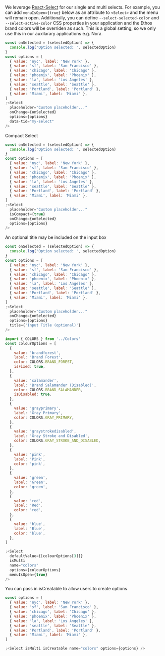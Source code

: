 We leverage [React-Select](https://github.com/JedWatson/react-select) for our single and multi selects. For example, you can add
`menuIsOpen={true}` below as an attribute to `<Select>` and the menu will remain open. Additionally, you can define `--select-selected-color` and `--select-active-color` CSS properties in your application and the Ethos brand colors will be overriden as such. This is a global setting, so we
only use this in our auxilarary applications e.g. Nora.

```jsx
const onSelected = (selectedOption) => {
  console.log('Option selected: ', selectedOption)
}
const options = [
  { value: 'nyc', label: 'New York' },
  { value: 'sf', label: 'San Francisco' },
  { value: 'chicago', label: 'Chicago' },
  { value: 'phoenix', label: 'Phoenix' },
  { value: 'la', label: 'Los Angeles' },
  { value: 'seattle', label: 'Seattle' },
  { value: 'Portland', label: 'Portland' },
  { value: 'Miami', label: 'Miami' },
]
;<Select
  placeholder="Custom placeholder..."
  onChange={onSelected}
  options={options}
  data-tid="my-select"
/>
```

Compact Select

```jsx
const onSelected = (selectedOption) => {
  console.log('Option selected: ', selectedOption)
}
const options = [
  { value: 'nyc', label: 'New York' },
  { value: 'sf', label: 'San Francisco' },
  { value: 'chicago', label: 'Chicago' },
  { value: 'phoenix', label: 'Phoenix' },
  { value: 'la', label: 'Los Angeles' },
  { value: 'seattle', label: 'Seattle' },
  { value: 'Portland', label: 'Portland' },
  { value: 'Miami', label: 'Miami' },
]
;<Select
  placeholder="Custom placeholder..."
  isCompact={true}
  onChange={onSelected}
  options={options}
/>
```

An optional title may be included on the input box

```jsx
const onSelected = (selectedOption) => {
  console.log('Option selected: ', selectedOption)
}
const options = [
  { value: 'nyc', label: 'New York' },
  { value: 'sf', label: 'San Francisco' },
  { value: 'chicago', label: 'Chicago' },
  { value: 'phoenix', label: 'Phoenix' },
  { value: 'la', label: 'Los Angeles' },
  { value: 'seattle', label: 'Seattle' },
  { value: 'Portland', label: 'Portland' },
  { value: 'Miami', label: 'Miami' },
]
;<Select
  placeholder="Custom placeholder..."
  onChange={onSelected}
  options={options}
  title={'Input Title (optional)'}
/>
```

```jsx
import { COLORS } from '../Colors'
const colourOptions = [
  {
    value: 'brandforest',
    label: 'Brand Forest',
    color: COLORS.BRAND_FOREST,
    isFixed: true,
  },
  {
    value: 'salamander',
    label: 'Brand Salamander (Disabled)',
    color: COLORS.BRAND_SALAMANDER,
    isDisabled: true,
  },
  {
    value: 'grayprimary',
    label: 'Gray Primary',
    color: COLORS.GRAY_PRIMARY,
  },
  {
    value: 'graystrokedisabled',
    label: 'Gray Stroke and Disabled',
    color: COLORS.GRAY_STROKE_AND_DISABLED,
  },
  {
    value: 'pink',
    label: 'Pink',
    color: 'pink',
  },
  {
    value: 'green',
    label: 'Green',
    color: 'green',
  },
  {
    value: 'red',
    label: 'Red',
    color: 'red',
  },
  {
    value: 'blue',
    label: 'Blue',
    color: 'blue',
  },
]

;<Select
  defaultValue={[colourOptions[3]]}
  isMulti
  name="colors"
  options={colourOptions}
  menuIsOpen={true}
/>
```

You can pass in isCreatable to allow users to create options

```jsx
const options = [
  { value: 'nyc', label: 'New York' },
  { value: 'sf', label: 'San Francisco' },
  { value: 'chicago', label: 'Chicago' },
  { value: 'phoenix', label: 'Phoenix' },
  { value: 'la', label: 'Los Angeles' },
  { value: 'seattle', label: 'Seattle' },
  { value: 'Portland', label: 'Portland' },
  { value: 'Miami', label: 'Miami' },
]

;<Select isMulti isCreatable name="colors" options={options} />
```
